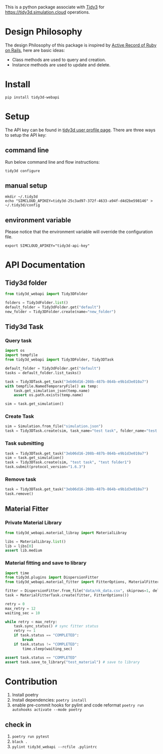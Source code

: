 This is a python package associate with [Tidy3](https://github.com/flexcompute/tidy3d)
for https://tidy3d.simulation.cloud operations.

# Design Philosophy

The design Philosophy of this package is inspired
by [Active Record of Ruby on Rails](https://guides.rubyonrails.org/active_record_basics.html),
here are basic ideas:

* Class methods are used to query and creation.
* Instance methods are used to update and delete.

# Install

```shell
pip install tidy3d-webapi
```

# Setup

The API key can be found in [tidy3d user profile page](https://dev-tidy3d.simulation.cloud/account). There are three
ways to setup the API key:

## command line

Run below command line and flow instructions:

```shell
tidy3d configure
```

## manual setup

```shell
mkdir ~/.tidy3d
echo "SIMCLOUD_APIKEY=tidy3d-25c3ad97-372f-4633-a94f-d4d2be598146" > ~/.tidy3d/config
```

## environment variable

Please notice that the environment variable will override the configuration file.

```shell
export SIMCLOUD_APIKEY="tidy3d-api-key"
```

# API Documentation

## Tidy3d folder

```python
from tidy3d_webapi import Tidy3DFolder

folders = Tidy3dFolder.list()
default_folder = Tidy3dFolder.get("default")
new_folder = Tidy3DFolder.create(name="new_folder")
```

## Tidy3d Task

### Query task

```python
import os
import tempfile
from tidy3d_webapi import Tidy3DFolder, Tidy3DTask

default_folder = Tidy3dFolder.get("default")
tasks = default_folder.list_tasks()

task = Tidy3DTask.get_task("3eb06d16-208b-487b-864b-e9b1d3e010a7")
with tempfile.NamedTemporaryFile() as temp:
    task.get_simulation_json(temp.name)
    assert os.path.exists(temp.name)

sim = task.get_simulation()

```

### Create Task

```python
sim = Simulation.from_file("simulation.json")
task = Tidy3DTask.create(sim, task_name="test task", folder_name="test folder2")
```

### Task submitting

```python
task = Tidy3DTask.get_task("3eb06d16-208b-487b-864b-e9b1d3e010a7")
sim = task.get_simulation()
task = Tidy3DTask.create(sim, "test task", "test folder1")
task.submit(protocol_version="1.6.3")
```

### Remove task

```python
task = Tidy3DTask.get_task("3eb06d16-208b-487b-864b-e9b1d3e010a7")
task.remove()
```

## Material Fitter

### Private Material Library
```python
from tidy3d_webapi.material_libray import MaterialLibray

libs = MaterialLibray.list()
lib = libs[0]
assert lib.medium
```

### Material fitting and save to library

```python
import time
from tidy3d.plugins import DispersionFitter
from tidy3d_webapi.material_fitter import FitterOptions, MaterialFitterTask

fitter = DispersionFitter.from_file("data/nk_data.csv", skiprows=1, delimiter=",")
task = MaterialFitterTask.create(fitter, FitterOptions())

retry = 0
max_retry = 12
waiting_sec = 10

while retry < max_retry:
    task.sync_status() # sync fitter status
    retry += 1
    if task.status == "COMPLETED":
        break
    if task.status != "COMPLETED":
        time.sleep(waiting_sec)

assert task.status == "COMPLETED"
assert task.save_to_library("test_material") # save to library
```
# Contribution

1. Install poetry
2. Install dependencies: ``poetry install``
3. enable pre-commit hooks for pylint and code reformat ``poetry run autohooks activate --mode poetry``

## check in

1. ``poetry run pytest``
2. ``black .``
3. ``pylint tidy3d_webapi --rcfile .pylintrc``
